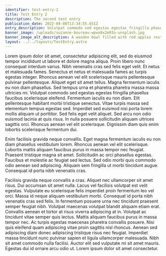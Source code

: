 ```yaml
---
identifier: test-entry-2
title: Test Entry 2
description: The second test entry
publication_date: 2022-04-08T13:34:55.651Z
entry_description: Volutpat commodo sed egestas egestas fringilla phasellus faucibus.
banner_image: /uploads/suzanne-boureau-wpwx8x2e03o-unsplash.jpg
banner_image_alt_description: A wooden bowl filled with red apples resting on the corner of a covered table.
layout: ../../layouts/TestEntry.astro
---
```

Lorem ipsum dolor sit amet, consectetur adipiscing elit, sed do eiusmod tempor incididunt ut labore et dolore magna aliqua. Proin libero nunc consequat interdum varius. Nibh venenatis cras sed felis eget velit. Et netus et malesuada fames. Senectus et netus et malesuada fames ac turpis egestas integer. Rhoncus aenean vel elit scelerisque mauris pellentesque pulvinar pellentesque. Aliquet eget sit amet tellus. Magna fermentum iaculis eu non diam phasellus. Sed tempus urna et pharetra pharetra massa massa ultricies mi. Volutpat commodo sed egestas egestas fringilla phasellus faucibus scelerisque eleifend. Fermentum iaculis eu non diam. Elit pellentesque habitant morbi tristique senectus. Vitae turpis massa sed elementum tempus egestas sed. Imperdiet sed euismod nisi porta lorem mollis aliquam ut porttitor. Sed felis eget velit aliquet. Sed arcu non odio euismod lacinia at quis risus. In nulla posuere sollicitudin aliquam ultrices sagittis orci. Rhoncus aenean vel elit scelerisque. Dignissim diam quis enim lobortis scelerisque fermentum dui.

Enim facilisis gravida neque convallis. Eget magna fermentum iaculis eu non diam phasellus vestibulum lorem. Rhoncus aenean vel elit scelerisque. Lobortis mattis aliquam faucibus purus in massa tempor nec feugiat. Praesent tristique magna sit amet. Sollicitudin ac orci phasellus egestas. Faucibus et molestie ac feugiat sed lectus. Sed odio morbi quis commodo odio aenean sed adipiscing. Aliquam sem fringilla ut morbi tincidunt augue. Consequat id porta nibh venenatis cras.

Facilisis gravida neque convallis a cras. Aliquet nec ullamcorper sit amet risus. Dui accumsan sit amet nulla. Lacus vel facilisis volutpat est velit egestas. Vulputate eu scelerisque felis imperdiet proin fermentum leo vel orci. Massa id neque aliquam vestibulum morbi. Consequat id porta nibh venenatis cras sed felis. In fermentum posuere urna nec tincidunt praesent semper feugiat nibh. Volutpat maecenas volutpat blandit aliquam etiam erat. Convallis aenean et tortor at risus viverra adipiscing at in. Volutpat ac tincidunt vitae semper quis lectus. Mattis aliquam faucibus purus in massa tempor nec. Ac turpis egestas maecenas pharetra convallis posuere. Nisi quis eleifend quam adipiscing vitae proin sagittis nisl rhoncus. Aenean sed adipiscing diam donec adipiscing tristique risus nec feugiat. Imperdiet massa tincidunt nunc pulvinar sapien et ligula ullamcorper malesuada. Nibh sit amet commodo nulla facilisi. Auctor elit sed vulputate mi sit amet mauris. Egestas dui id ornare arcu odio ut. Lorem ipsum dolor sit amet consectetur.